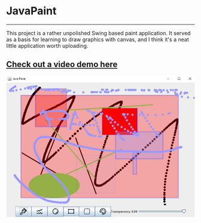 # JavaPaint
---

This project is a rather unpolished Swing based paint application. It served as a basis for learning to draw graphics with canvas, and I think it's a neat little application worth uploading. 

## [Check out a video demo here](https://youtu.be/HdPJ2dcqd7c)

![](src/imageAssets/PaintDemo.png)
